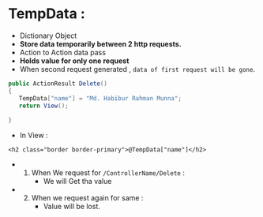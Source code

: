 # TempData :
- Dictionary Object
- **Store data temporarily between 2 http requests.**
- Action to Action data pass
- **Holds value for only one request**
- When second request generated , `data of first request will be gone`.
 ```.cs
public ActionResult Delete()
{
    TempData["name"] = "Md. Habibur Rahman Munna";
    return View();
    
}
```
- In View :
```.cshtml
<h2 class="border border-primary">@TempData["name"]</h2>
```
- 1. When We request for `/ControllerName/Delete` : 
     - We will Get tha value
- 2. When we request again for same :
     - Value will be lost.
